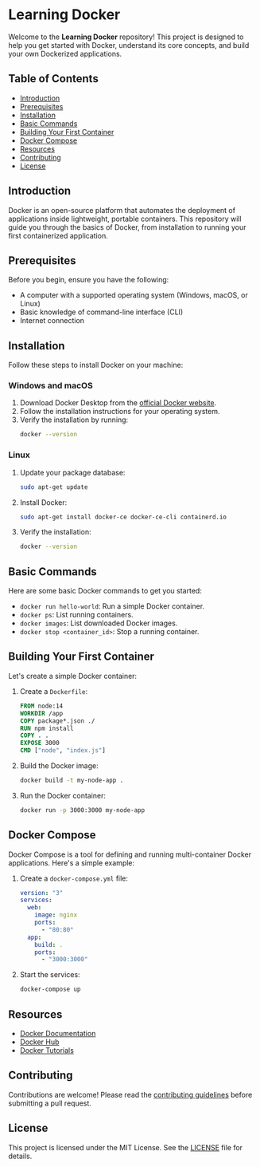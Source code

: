 # Learning Docker

Welcome to the **Learning Docker** repository! This project is designed to help you get started with Docker, understand its core concepts, and build your own Dockerized applications.

## Table of Contents

- [Introduction](#introduction)
- [Prerequisites](#prerequisites)
- [Installation](#installation)
- [Basic Commands](#basic-commands)
- [Building Your First Container](#building-your-first-container)
- [Docker Compose](#docker-compose)
- [Resources](#resources)
- [Contributing](#contributing)
- [License](#license)

## Introduction

Docker is an open-source platform that automates the deployment of applications inside lightweight, portable containers. This repository will guide you through the basics of Docker, from installation to running your first containerized application.

## Prerequisites

Before you begin, ensure you have the following:

- A computer with a supported operating system (Windows, macOS, or Linux)
- Basic knowledge of command-line interface (CLI)
- Internet connection

## Installation

Follow these steps to install Docker on your machine:

### Windows and macOS

1. Download Docker Desktop from the [official Docker website](https://www.docker.com/products/docker-desktop).
2. Follow the installation instructions for your operating system.
3. Verify the installation by running:
   ```bash
   docker --version
   ```

### Linux

1. Update your package database:
   ```bash
   sudo apt-get update
   ```
2. Install Docker:
   ```bash
   sudo apt-get install docker-ce docker-ce-cli containerd.io
   ```
3. Verify the installation:
   ```bash
   docker --version
   ```

## Basic Commands

Here are some basic Docker commands to get you started:

- `docker run hello-world`: Run a simple Docker container.
- `docker ps`: List running containers.
- `docker images`: List downloaded Docker images.
- `docker stop <container_id>`: Stop a running container.

## Building Your First Container

Let's create a simple Docker container:

1. Create a `Dockerfile`:

   ```dockerfile
   FROM node:14
   WORKDIR /app
   COPY package*.json ./
   RUN npm install
   COPY . .
   EXPOSE 3000
   CMD ["node", "index.js"]
   ```

2. Build the Docker image:

   ```bash
   docker build -t my-node-app .
   ```

3. Run the Docker container:
   ```bash
   docker run -p 3000:3000 my-node-app
   ```

## Docker Compose

Docker Compose is a tool for defining and running multi-container Docker applications. Here's a simple example:

1. Create a `docker-compose.yml` file:

   ```yaml
   version: "3"
   services:
     web:
       image: nginx
       ports:
         - "80:80"
     app:
       build: .
       ports:
         - "3000:3000"
   ```

2. Start the services:
   ```bash
   docker-compose up
   ```

## Resources

- [Docker Documentation](https://docs.docker.com/)
- [Docker Hub](https://hub.docker.com/)
- [Docker Tutorials](https://www.docker.com/101-tutorial)

## Contributing

Contributions are welcome! Please read the [contributing guidelines](CONTRIBUTING.md) before submitting a pull request.

## License

This project is licensed under the MIT License. See the [LICENSE](LICENSE) file for details.
